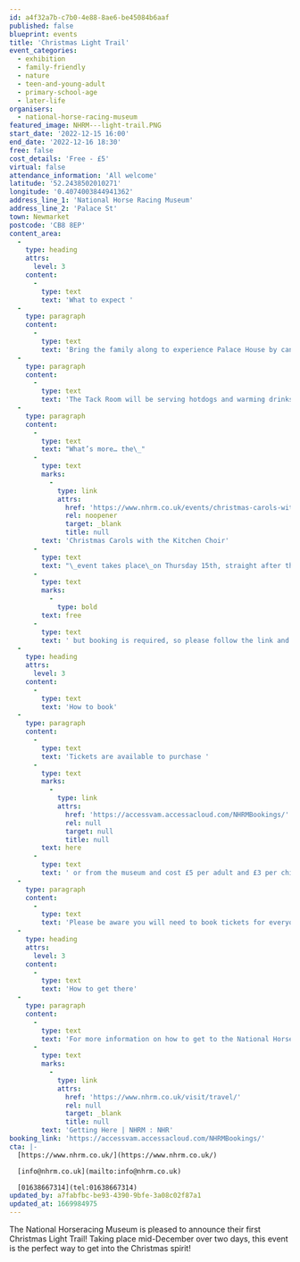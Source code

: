 ```yaml
---
id: a4f32a7b-c7b0-4e88-8ae6-be45084b6aaf
published: false
blueprint: events
title: 'Christmas Light Trail'
event_categories:
  - exhibition
  - family-friendly
  - nature
  - teen-and-young-adult
  - primary-school-age
  - later-life
organisers:
  - national-horse-racing-museum
featured_image: NHRM---light-trail.PNG
start_date: '2022-12-15 16:00'
end_date: '2022-12-16 18:30'
free: false
cost_details: 'Free - £5'
virtual: false
attendance_information: 'All welcome'
latitude: '52.2438502010271'
longitude: '0.4074003844941362'
address_line_1: 'National Horse Racing Museum'
address_line_2: 'Palace St'
town: Newmarket
postcode: 'CB8 8EP'
content_area:
  -
    type: heading
    attrs:
      level: 3
    content:
      -
        type: text
        text: 'What to expect '
  -
    type: paragraph
    content:
      -
        type: text
        text: 'Bring the family along to experience Palace House by candlelight, discover the light trail in the Rothschild Yard, create Christmas decorations, get involved with children’s activities and take a look at Santa’s carriage! There will also be crafts and more to get stuck into.'
  -
    type: paragraph
    content:
      -
        type: text
        text: 'The Tack Room will be serving hotdogs and warming drinks, The Bakery will be open to satisfy your sweet tooth, and our museum shop will be open until late for all your Christmas shopping needs.'
  -
    type: paragraph
    content:
      -
        type: text
        text: "What’s more… the\_"
      -
        type: text
        marks:
          -
            type: link
            attrs:
              href: 'https://www.nhrm.co.uk/events/christmas-carols-with-the-kitchen-choir/'
              rel: noopener
              target: _blank
              title: null
        text: 'Christmas Carols with the Kitchen Choir'
      -
        type: text
        text: "\_event takes place\_on Thursday 15th, straight after the Christmas Light Trail, so why not stay behind for a festive sing-along! Tickets to the Carol concert are "
      -
        type: text
        marks:
          -
            type: bold
        text: free
      -
        type: text
        text: ' but booking is required, so please follow the link and ensure you book the required number of tickets.'
  -
    type: heading
    attrs:
      level: 3
    content:
      -
        type: text
        text: 'How to book'
  -
    type: paragraph
    content:
      -
        type: text
        text: 'Tickets are available to purchase '
      -
        type: text
        marks:
          -
            type: link
            attrs:
              href: 'https://accessvam.accessacloud.com/NHRMBookings/'
              rel: null
              target: null
              title: null
        text: here
      -
        type: text
        text: ' or from the museum and cost £5 per adult and £3 per child. Children under 5 go free.'
  -
    type: paragraph
    content:
      -
        type: text
        text: 'Please be aware you will need to book tickets for everyone attending the Christmas Light Trail, even under 5.'
  -
    type: heading
    attrs:
      level: 3
    content:
      -
        type: text
        text: 'How to get there'
  -
    type: paragraph
    content:
      -
        type: text
        text: 'For more information on how to get to the National Horse Racing Museum, where to park or how to access  the museum by public transport please visit: '
      -
        type: text
        marks:
          -
            type: link
            attrs:
              href: 'https://www.nhrm.co.uk/visit/travel/'
              rel: null
              target: _blank
              title: null
        text: 'Getting Here | NHRM : NHR'
booking_link: 'https://accessvam.accessacloud.com/NHRMBookings/'
cta: |-
  [https://www.nhrm.co.uk/](https://www.nhrm.co.uk/)

  [info@nhrm.co.uk](mailto:info@nhrm.co.uk)

  [01638667314](tel:01638667314)
updated_by: a7fabfbc-be93-4390-9bfe-3a08c02f87a1
updated_at: 1669984975
---
```

The National Horseracing Museum is pleased to announce their first Christmas Light Trail! Taking place mid-December over two days, this event is the perfect way to get into the Christmas spirit!